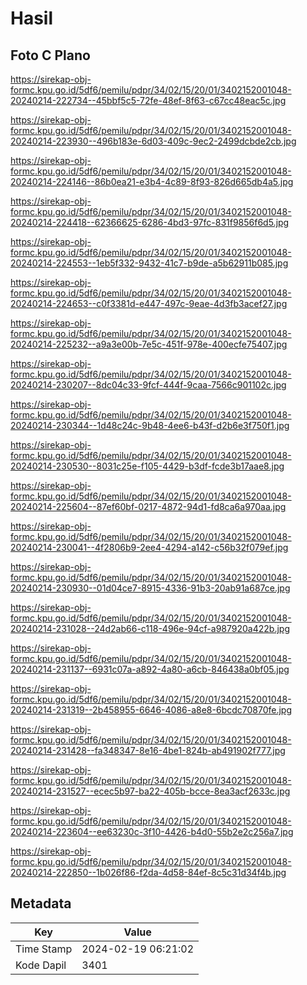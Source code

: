 # Hasil

## Foto C Plano

https://sirekap-obj-formc.kpu.go.id/5df6/pemilu/pdpr/34/02/15/20/01/3402152001048-20240214-222734--45bbf5c5-72fe-48ef-8f63-c67cc48eac5c.jpg

https://sirekap-obj-formc.kpu.go.id/5df6/pemilu/pdpr/34/02/15/20/01/3402152001048-20240214-223930--496b183e-6d03-409c-9ec2-2499dcbde2cb.jpg

https://sirekap-obj-formc.kpu.go.id/5df6/pemilu/pdpr/34/02/15/20/01/3402152001048-20240214-224146--86b0ea21-e3b4-4c89-8f93-826d665db4a5.jpg

https://sirekap-obj-formc.kpu.go.id/5df6/pemilu/pdpr/34/02/15/20/01/3402152001048-20240214-224418--62366625-6286-4bd3-97fc-831f9856f6d5.jpg

https://sirekap-obj-formc.kpu.go.id/5df6/pemilu/pdpr/34/02/15/20/01/3402152001048-20240214-224553--1eb5f332-9432-41c7-b9de-a5b62911b085.jpg

https://sirekap-obj-formc.kpu.go.id/5df6/pemilu/pdpr/34/02/15/20/01/3402152001048-20240214-224653--c0f3381d-e447-497c-9eae-4d3fb3acef27.jpg

https://sirekap-obj-formc.kpu.go.id/5df6/pemilu/pdpr/34/02/15/20/01/3402152001048-20240214-225232--a9a3e00b-7e5c-451f-978e-400ecfe75407.jpg

https://sirekap-obj-formc.kpu.go.id/5df6/pemilu/pdpr/34/02/15/20/01/3402152001048-20240214-230207--8dc04c33-9fcf-444f-9caa-7566c901102c.jpg

https://sirekap-obj-formc.kpu.go.id/5df6/pemilu/pdpr/34/02/15/20/01/3402152001048-20240214-230344--1d48c24c-9b48-4ee6-b43f-d2b6e3f750f1.jpg

https://sirekap-obj-formc.kpu.go.id/5df6/pemilu/pdpr/34/02/15/20/01/3402152001048-20240214-230530--8031c25e-f105-4429-b3df-fcde3b17aae8.jpg

https://sirekap-obj-formc.kpu.go.id/5df6/pemilu/pdpr/34/02/15/20/01/3402152001048-20240214-225604--87ef60bf-0217-4872-94d1-fd8ca6a970aa.jpg

https://sirekap-obj-formc.kpu.go.id/5df6/pemilu/pdpr/34/02/15/20/01/3402152001048-20240214-230041--4f2806b9-2ee4-4294-a142-c56b32f079ef.jpg

https://sirekap-obj-formc.kpu.go.id/5df6/pemilu/pdpr/34/02/15/20/01/3402152001048-20240214-230930--01d04ce7-8915-4336-91b3-20ab91a687ce.jpg

https://sirekap-obj-formc.kpu.go.id/5df6/pemilu/pdpr/34/02/15/20/01/3402152001048-20240214-231028--24d2ab66-c118-496e-94cf-a987920a422b.jpg

https://sirekap-obj-formc.kpu.go.id/5df6/pemilu/pdpr/34/02/15/20/01/3402152001048-20240214-231137--6931c07a-a892-4a80-a6cb-846438a0bf05.jpg

https://sirekap-obj-formc.kpu.go.id/5df6/pemilu/pdpr/34/02/15/20/01/3402152001048-20240214-231319--2b458955-6646-4086-a8e8-6bcdc70870fe.jpg

https://sirekap-obj-formc.kpu.go.id/5df6/pemilu/pdpr/34/02/15/20/01/3402152001048-20240214-231428--fa348347-8e16-4be1-824b-ab491902f777.jpg

https://sirekap-obj-formc.kpu.go.id/5df6/pemilu/pdpr/34/02/15/20/01/3402152001048-20240214-231527--ecec5b97-ba22-405b-bcce-8ea3acf2633c.jpg

https://sirekap-obj-formc.kpu.go.id/5df6/pemilu/pdpr/34/02/15/20/01/3402152001048-20240214-223604--ee63230c-3f10-4426-b4d0-55b2e2c256a7.jpg

https://sirekap-obj-formc.kpu.go.id/5df6/pemilu/pdpr/34/02/15/20/01/3402152001048-20240214-222850--1b026f86-f2da-4d58-84ef-8c5c31d34f4b.jpg


## Metadata

| Key        | Value               |
| ---------- | ------------------- |
| Time Stamp | 2024-02-19 06:21:02 |
| Kode Dapil | 3401                |



